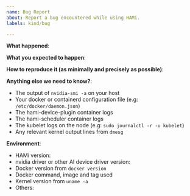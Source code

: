 ```yaml
---
name: Bug Report
about: Report a bug encountered while using HAMi.
labels: kind/bug

---
```


<!-- Please use this template while reporting a bug and provide as much info as possible. Not doing so may result in your bug not being addressed in a timely manner. Thanks!
-->

**What happened**:

**What you expected to happen**:

**How to reproduce it (as minimally and precisely as possible)**:

**Anything else we need to know?**:

- The output of `nvidia-smi -a` on your host
- Your docker or containerd configuration file (e.g: `/etc/docker/daemon.json`)
- The hami-device-plugin container logs
- The hami-scheduler container logs
- The kubelet logs on the node (e.g: `sudo journalctl -r -u kubelet`)
- Any relevant kernel output lines from `dmesg`

**Environment**:
- HAMi version:
- nvidia driver or other AI device driver version:
- Docker version from `docker version`
- Docker command, image and tag used
- Kernel version from `uname -a`
- Others:

